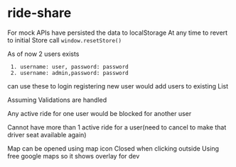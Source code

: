 # ride-share

For mock APIs have persisted the data to localStorage
At any time to revert to initial Store call `window.resetStore()`

As of now 2 users exists
```
 1. username: user, password: password
 2. username: admin,password: password
```
can use these to login
registering new user would add users to existing List

Assuming Validations are handled 

Any active ride for one user would be blocked for another user

Cannot have more than 1 active ride for a user(need to cancel to make that driver seat available again)

Map can be opened using map icon
Closed when clicking outside
Using free google maps so it shows overlay for dev
